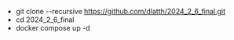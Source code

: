 - git clone --recursive https://github.com/dlatth/2024_2_6_final.git
- cd 2024_2_6_final
- docker compose up -d
